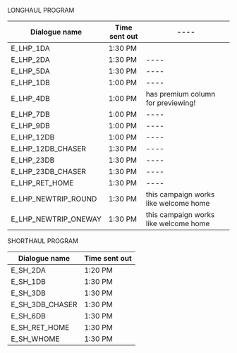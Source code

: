 LONGHAUL PROGRAM

| Dialogue name  | Time sent out | ----|
| ---- | ----| ----|
| E_LHP_1DA  | 1:30 PM  | |
| E_LHP_2DA  | 1:30 PM  | ----|
| E_LHP_5DA  | 1:30 PM  | ----|
| E_LHP_1DB  | 1:00 PM  | ----|
| E_LHP_4DB  | 1:00 PM  | has premium column for previewing! |
| E_LHP_7DB  | 1:00 PM  | ----|
| E_LHP_9DB  | 1:00 PM  | ----|
| E_LHP_12DB  | 1:00 PM  | ----|
| E_LHP_12DB_CHASER  | 1:30 PM  | ----|
| E_LHP_23DB | 1:30 PM  | ----|
| E_LHP_23DB_CHASER  | 1:30 PM  | ----|
| E_LHP_RET_HOME  | 1:30 PM  | ----|
| E_LHP_NEWTRIP_ROUND  | 1:30 PM  | this campaign works like welcome home |
| E_LHP_NEWTRIP_ONEWAY  | 1:30 PM | this campaign works like welcome home |

SHORTHAUL PROGRAM

| Dialogue name  | Time sent out |
| ---- | ---- |
| E_SH_2DA  | 1:20 PM  |
| E_SH_1DB | 1:30 PM
| E_SH_3DB  | 1:30 PM  |
| E_SH_3DB_CHASER | 1:30 PM |
| E_SH_6DB  | 1:30 PM  |
| E_SH_RET_HOME | 1:30 PM  |
| E_SH_WHOME  | 1:30 PM  |
